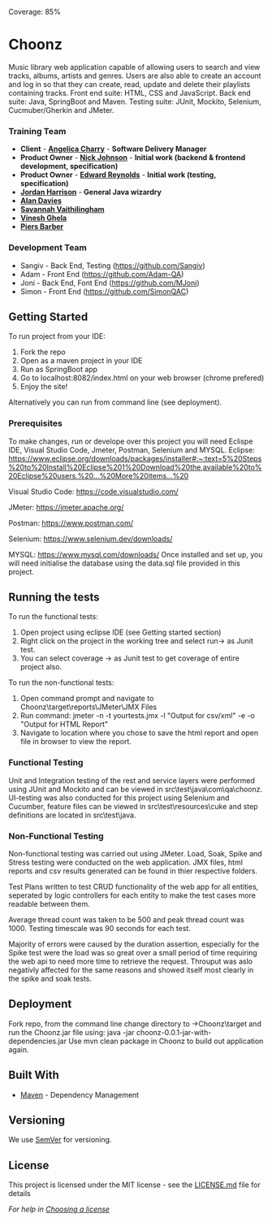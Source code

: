 Coverage: 85%

# Choonz

Music library web application capable of allowing users to search and view tracks, albums, artists and genres. Users are also able to create an account and log in so that they can create, read, update and delete their playlists containing tracks. Front end suite: HTML, CSS and JavaScript. Back end suite: Java, SpringBoot and Maven. Testing suite: JUnit, Mockito, Selenium, Cucmuber/Gherkin and JMeter. 

### Training Team

- **Client** - [**Angelica Charry**](https://github.com/acharry) - **Software Delivery Manager**
- **Product Owner** - [**Nick Johnson**](https://github.com/nickrstewarttds) - **Initial work (backend & frontend development, specification)**
- **Product Owner** - [**Edward Reynolds**](https://github.com/Edrz-96) - **Initial work (testing, specification)**
- [**Jordan Harrison**](https://github.com/JHarry444) - **General Java wizardry**
- [**Alan Davies**](https://github.com/MorickClive)
- [**Savannah Vaithilingham**](https://github.com/savannahvaith)
- [**Vinesh Ghela**](https://github.com/vineshghela)
- [**Piers Barber**](https://github.com/PCMBarber)

### Development Team

- Sangiv - Back End, Testing (https://github.com/Sangiv)
- Adam - Front End (https://github.com/Adam-QA)
- Joni - Back End, Font End (https://github.com/MJoni)
- Simon - Front End (https://github.com/SimonQAC)

## Getting Started

To run project from your IDE:
1) Fork the repo
2) Open as a maven project in your IDE
3) Run as SpringBoot app
4) Go to localhost:8082/index.html on your web browser (chrome prefered)
5) Enjoy the site!

Alternatively you can run from command line (see deployment).

### Prerequisites

To make changes, run or develope over this project you will need Eclispe IDE, Visual Studio Code, Jmeter, Postman, Selenium and MYSQL.
Eclipse: https://www.eclipse.org/downloads/packages/installer#:~:text=5%20Steps%20to%20Install%20Eclipse%201%20Download%20the,available%20to%20Eclipse%20users.%20...%20More%20items...%20

Visual Studio Code:
https://code.visualstudio.com/

JMeter:
https://jmeter.apache.org/

Postman:
https://www.postman.com/

Selenium:
https://www.selenium.dev/downloads/

MYSQL:
https://www.mysql.com/downloads/
Once installed and set up, you will need initialise the database using the data.sql file provided in this project.

## Running the tests

To run the functional tests:

1) Open project using eclipse IDE (see Getting started section)
2) Right click on the project in the working tree and select run-> as Junit test.
3) You can select coverage -> as Junit test to get coverage of entire project also.

To run the non-functional tests:

1) Open command prompt and navigate to Choonz\target\reports\JMeter\JMX Files
2) Run command: jmeter -n -t yourtests.jmx -l "Output for csv/xml" -e -o "Output for HTML Report"
3) Navigate to location where you chose to save the html report and open file in browser to view the report.

### Functional Testing 

Unit and Integration testing of the rest and service layers were performed using JUnit and Mockito and can be viewed in src\test\java\com\qa\choonz.
UI-testing was also conducted for this project using Selenium and Cucumber, feature files can be viewed in src\test\resources\cuke and step definitions are located in src\test\java. 

### Non-Functional Testing 

Non-functional testing was carried out using JMeter. Load, Soak, Spike and Stress testing were conducted on the web application. JMX files, html reports and csv results generated can be found in thier respective folders.

Test Plans written to test CRUD functionality of the web app for all entities, seperated by logic controllers for each entity to make the test cases more
readable between them.

Average thread count was taken to be 500 and peak thread count was 1000. Testing timescale was 90 seconds for each test.

Majority of errors were caused by the duration assertion, especially for the Spike test were the load was so great over a small period of time requiring the web api to need more
time to retrieve the request. Throuput was aslo negativly affected for the same reasons and showed itself most clearly in the spike and soak tests. 

## Deployment

Fork repo, from the command line change directory to ->Choonz\target and run the Choonz.jar file using: java -jar choonz-0.0.1-jar-with-dependencies.jar
Use mvn clean package in Choonz to build out application again.

## Built With

* [Maven](https://maven.apache.org/) - Dependency Management

## Versioning

We use [SemVer](http://semver.org/) for versioning.

## License

This project is licensed under the MIT license - see the [LICENSE.md](LICENSE.md) file for details 

*For help in [Choosing a license](https://choosealicense.com/)*
